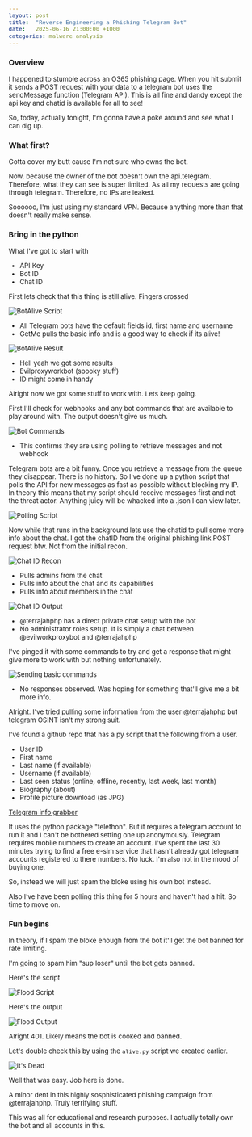 ```yaml
---
layout: post
title:  "Reverse Engineering a Phishing Telegram Bot"
date:   2025-06-16 21:00:00 +1000
categories: malware analysis
---
```


<style>
  body { font-size: 13px; }
  h1 { font-size: 19px !important; }
  h2 { font-size: 17px !important; }
  h3 { font-size: 15px !important; }
</style>

### Overview

I happened to stumble across an O365 phishing page. When you hit submit it sends a POST request with your data to a telegram bot uses the sendMessage function (Telegram API). This is all fine and dandy except the api key and chatid is available for all to see!

So, today, actually tonight, I'm gonna have a poke around and see what I can dig up. 

### What first?

Gotta cover my butt cause I'm not sure who owns the bot.

Now, because the owner of the bot doesn't own the api.telegram. Therefore, what they can see is super limited. As all my requests are going through telegram. Therefore, no IPs are leaked. 

Soooooo, I'm just using my standard VPN. Because anything more than that doesn't really make sense.

### Bring in the python

What I've got to start with
- API Key
- Bot ID
- Chat ID

First lets check that this thing is still alive. Fingers crossed

![BotAlive Script](/images/BotAlive.PNG)

- All Telegram bots have the default fields id, first name and username
- GetMe pulls the basic info and is a good way to check if its alive!

![BotAlive Result](/images/BotAliveResult.PNG)
- Hell yeah we got some results
- Evilproxyworkbot (spooky stuff)
- ID might come in handy

Alright now we got some stuff to work with. Lets keep going.

First I'll check for webhooks and any bot commands that are available to play around with. The output doesn't give us much.

![Bot Commands](/images/BotCommands.PNG)
- This confirms they are using polling to retrieve messages and not webhook

Telegram bots are a bit funny. Once you retrieve a message from the queue they disappear. There is no history. So I've done up a python script that polls the API for new messages as fast as possible without blocking my IP. In theory this means that my script should receive messages first and not the threat actor. Anything juicy will be whacked into a .json I can view later. 

![Polling Script](/images/polling.PNG)

Now while that runs in the background lets use the chatid to pull some more info about the chat. I got the chatID from the original phishing link POST request btw. Not from the initial recon.

![Chat ID Recon](/images/chatid_recon.PNG)
- Pulls admins from the chat
- Pulls info about the chat and its capabilities
- Pulls info about members in the chat

![Chat ID Output](/images/chatid_output.PNG)
- @terrajahphp has a direct private chat setup with the bot
- No administrator roles setup. It is simply a chat between @evilworkproxybot and @terrajahphp

I've pinged it with some commands to try and get a response that might give more to work with but nothing unfortunately.

![Sending basic commands](/images/send_pings.PNG)
- No responses observed. Was hoping for something that'll give me a bit more info.

Alright. I've tried pulling some information from the user @terrajahphp but telegram OSINT isn't my strong suit.

I've found a github repo that has a py script that the following from a user. 
- User ID
- First name
- Last name (if available)
- Username (if available)
- Last seen status (online, offline, recently, last week, last month)
- Biography (about)
- Profile picture download (as JPG)

[Telegram info grabber](https://github.com/N4rr34n6/TgUserDetails)

It uses the python package "telethon". But it requires a telegram account to run it and I can't be bothered setting one up anonymously. Telegram requires mobile numbers to create an account. I've spent the last 30 minutes trying to find a free e-sim service that hasn't already got telegram accounts registered to there numbers. No luck. I'm also not in the mood of buying one.  

So, instead we will just spam the bloke using his own bot instead. 

Also I've have been polling this thing for 5 hours and haven't had a hit. So time to move on.

### Fun begins

In theory, if I spam the bloke enough from the bot it'll get the bot banned for rate limiting.

I'm going to spam him "sup loser" until the bot gets banned. 

Here's the script

![Flood Script](/images/flood_blocked.PNG)

Here's the output

![Flood Output](/images/first_flood.PNG)

Alright 401. Likely means the bot is cooked and banned.

Let's double check this by using the ```alive.py``` script we created earlier.

![It's Dead](/images/alive_output_flood.PNG)

Well that was easy. Job here is done. 

A minor dent in this highly sosphisticated phishing campaign from @terrajahphp. Truly terrifying stuff.

This was all for educational and research purposes. I actually totally own the bot and all accounts in this.